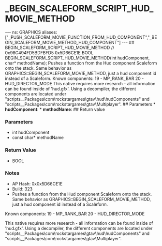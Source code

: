 # _BEGIN_SCALEFORM_SCRIPT_HUD_MOVIE_METHOD

--- ns: GRAPHICS aliases: ["_PUSH_SCALEFORM_MOVIE_FUNCTION_FROM_HUD_COMPONENT","_BEGIN_SCALEFORM_MOVIE_METHOD_HUD_COMPONENT"] --- ## BEGIN_SCALEFORM_SCRIPT_HUD_MOVIE_METHOD  // 0x98C494FD5BDFBFD5 0x5D66CE1E BOOL BEGIN_SCALEFORM_SCRIPT_HUD_MOVIE_METHOD(int hudComponent, char* methodName);  Pushes a function from the Hud component Scaleform onto the stack. Same behavior as GRAPHICS::BEGIN_SCALEFORM_MOVIE_METHOD, just a hud component id instead of a Scaleform. Known components: 19 - MP_RANK_BAR 20 - HUD_DIRECTOR_MODE This native requires more research - all information can be found inside of 'hud.gfx'. Using a decompiler, the different components are located under "scripts\__Packages\com\rockstargames\gtav\hud\hudComponents" and "scripts\__Packages\com\rockstargames\gtav\Multiplayer".  ## Parameters * **hudComponent**: * **methodName**:  ## Return value

### Parameters
* int hudComponent
* const char* methodName

### Return Value
* BOOL

### Notes
* AP Hash: 0x0x5D66CE1E
* Build: 323
* Pushes a function from the Hud component Scaleform onto the stack. Same behavior as GRAPHICS::BEGIN_SCALEFORM_MOVIE_METHOD, just a hud component id instead of a Scaleform.

Known components:
19 - MP_RANK_BAR
20 - HUD_DIRECTOR_MODE

This native requires more research - all information can be found inside of 'hud.gfx'. Using a decompiler, the different components are located under "scripts\__Packages\com\rockstargames\gtav\hud\hudComponents" and "scripts\__Packages\com\rockstargames\gtav\Multiplayer".

